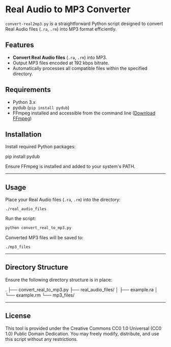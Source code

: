 # Real Audio to MP3 Converter

`convert-real2mp3.py` is a straightforward Python script designed to convert Real Audio files (`.ra`, `.rm`) into MP3 format efficiently.

## Features

* **Convert Real Audio files** (`.ra`, `.rm`) into MP3.
* Output MP3 files encoded at 192 kbps bitrate.
* Automatically processes all compatible files within the specified directory.

## Requirements

* Python 3.x
* pydub (`pip install pydub`)
* FFmpeg installed and accessible from the command line ([Download FFmpeg](https://ffmpeg.org/download.html))

## Installation

Install required Python packages:

pip install pydub

Ensure FFmpeg is installed and added to your system's PATH.

---

## Usage

Place your Real Audio files (`.ra`, `.rm`) into the directory:

```
./real_audio_files
```

Run the script:

```bash
python convert_real_to_mp3.py
```

Converted MP3 files will be saved to:

```
./mp3_files
```

---

## Directory Structure

Ensure the following directory structure is in place:

.
├── convert_real_to_mp3.py
├── real_audio_files/
│   ├── example.ra
│   └── example.rm
└── mp3_files/

---

## License

This tool is provided under the Creative Commons CC0 1.0 Universal (CC0 1.0) Public Domain Dedication. You may freely modify, distribute, and use this script without any restrictions.
